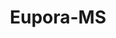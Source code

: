 ---
title: Eupora-MS
slug: eupora-ms
f_state:
- cms/state/mississippi.md
f_locations:
- cms/payday-loan/all-american-check-cashing-3698.md
- cms/payday-loan/all-american-check-cashing-3699.md
- cms/payday-loan/all-american-check-cashing-3706.md
- cms/payday-loan/deweese-payroll-advance-15778.md
- cms/payday-loan/deweese-payroll-advance-15783.md
- cms/payday-loan/deweese-payroll-advance-15784.md
- cms/payday-loan/universal-check-cashers-inc-28230.md
- cms/payday-loan/universal-check-cashers-inc-28231.md
- cms/payday-loan/universal-check-cashiers-28232.md
updated-on: '2024-05-30T13:41:28.615Z'
created-on: '2024-05-30T13:41:28.615Z'
published-on: '2024-05-30T13:54:32.469Z'
f_city: Eupora
layout: '[city].html'
tags: city
---